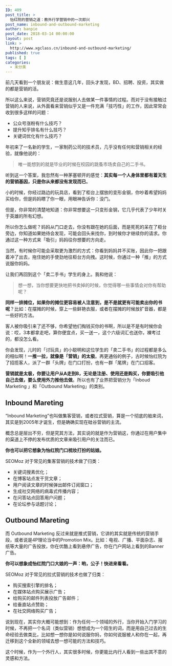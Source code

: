 ```yaml
---
ID: 409
post_title: >
  怡红院的营销之道：教外行学营销中的一次即兴
post_name: inbound-and-outbound-marketing
author: banpie
post_date: 2018-03-14 00:00:00
layout: post
link: >
  http://www.xgclass.cn/inbound-and-outbound-marketing/
published: true
tags: [ ]
categories:
  - 未分类
---
```

前几天看到一个朋友说：做生意这几年，回头才发现，BD、招聘、投资，其实做的都是营销的活。

所以这么来说，营销究竟还是说服别人去做某一件事情的过程。而对于没有接触过营销的人来说，从外面看来营销似乎又是一件充满「技巧性」的工作，因此常常会收到很多这样的问题：

*   公众号涨粉有什么技巧？
*   提升知乎排名有什么技巧？
*   关键词优化有什么技巧？

年初来了一名新的学生，一家制药公司的技术员，几乎没有任何和营销相关的经验，就像他说的：

> 唯一能想到的就是毕业的时候在校园的跳蚤市场卖自己的二手书。

听到这一个答案，我忽然有一种茅塞顿开的感觉：**其实每一个人身体里都有着天生的营销基因，只是你从来都没有发现而已**。

小的时候，你经过路边的玩具店，看到了柜台上摆放的变形金钢，你吵着希望妈妈买给你，但是妈妈瞟了你一眼，用眼神告诉你：没门。

但是，你非常的清楚地知道：你非常想要这一只变形金钢，它几乎代表了少年时关于英雄的所有幻想。

所以你怎么做呢？妈妈从门口走去，你没有跟在她的后面，而是死死的呆在了柜台旁边，你知道如果她待会发现，可能会回头来找你，到时候你才继续你的请求。你通过这一种方式来「吸引」妈妈往你想要的方向走。

当然，有时候你可能会采取更为激烈的方式：你看到妈妈并不买账，因此你一把跟着冲了出去，拖住她的手使劲地往柜台方向拽。这时候，你通过一种「推」的方式说服你妈妈。

让我们再回到这个「卖二手书」学生的身上。我和他说：

> 想一想，当你想要更快地把书卖掉的时候，你觉得哪一些事情会对你有帮助呢？

**同样一排摊位，如果你的摊位更容易被人注意到，是不是就更有可能卖出你的书呢**？比如：在摆摊的时候，穿上一些鲜艳衣服，或者在摆摊的时候放扩音器，都是一些好的方法。

客人被你吸引来了还不够，你希望他们掏钱买你的书啊，所以是不是有时候你会说：哎，3本都拿走吧，算你便宜点，买一送一，这个六级词汇也送你，裸考过的，都没怎么看。

你会发现，儿时的「讨玩具」的小聪明和这位学生的「卖二手书」的过程都是多么的相似啊！**一推一拉，就像是「营销」的太极**。再更通俗的例子，古时候怡红院为了招揽客人，派了一群「头牌」在门口打扮，也有一群「尾牌」在门口招客。

**营销就是太极，你要让用户从A走到B，无论是注册、使用还是购买，你要吸引他自己去做，要么使用外力推他去做**。所以也有了业界把营销分为「Inboud Marketing 」和「Outbound Marketing」的类别。

## Inbound Mareting

“Inbound Marketing”也叫做集客营销，或者拉式营销，算是一个彻底的舶来词，其实是到2005年才诞生，但是确确实现在硅谷营销的主流。

概念总是层出不穷，但是究其方法，其实说的就是作为营销这，你通过在用户集中的渠道上不停的发布优质的文章来吸引用户的关注而已。

**你也可以把它想象为怡红院门口梳妆打扮的姑娘。**

SEOMoz 对于常见的集客营销的技术做了归类：

*   关键词搜素优化；
*   在博客站点发干货文章；
*   用户阅读文章的时候弹出邮件订阅窗口；
*   生成社交网络的病毒式传播内容；
*   在问答站点回答用户问题；
*   在论坛参与话题讨论；

## Outbound Mareting

而 Outbound Marketing 反过来就是推式营销，它讲的其实就是传统的营销手段，或者说是4P理论当中的Promotion Mix。比如：电视、广播、平面杂志、报纸等大量的广告投放，你在优酷上看到悬停广告，你在门户网站上看到的Banner广告。

**你可以想象成怡红院门口大娘的一声：哟，公子！快进来看看。**

SEOMoz 对于常见的拉式营销的技术也做了归类：

*   购买搜索引擎的排名；
*   在媒体站点购买展示广告；
*   给购买的邮件列表投放广告邮件；
*   给垂直站点赞助；
*   在社交网络购买广告；

说到现在，其实你大概可能想到：作为任何一个领域的外行，当你开始入门学习的时候，不再把一个名词（类似营销）想想成为一个陌生的词，而是用自己过去的生命经验去做类比，比如想一想你是如何说服你妈，你如何说服被人和你在一起，再迁移到这个全新的领域去想一想可能的方法和技巧。

这个时候，作为一个外行人，其实很多时候，你更能比内行人看到一些出其不意的灵感和方法。